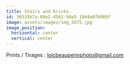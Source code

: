 ```yaml
---
title: Stairs and bricks.
id: 36535b7a-08e2-4561-94e5-1944a8fb969f
image: assets/images/img_5675.jpg
image_position:
  horizontal: center
  vertical: center
---
```

Prints / Tirages : loicbeauperinphoto@gmail.com
